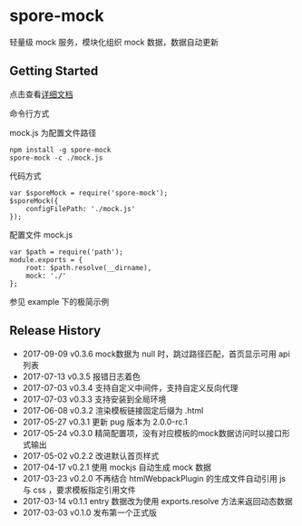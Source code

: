 # spore-mock

轻量级 mock 服务，模块化组织 mock 数据，数据自动更新

## Getting Started

点击查看[详细文档](https://tabspace.gitbooks.io/spore-mock/content/)

命令行方式

mock.js 为配置文件路径

```shell
npm install -g spore-mock
spore-mock -c ./mock.js
```

代码方式

```script
var $sporeMock = require('spore-mock');
$sporeMock({
	configFilePath: './mock.js'
});

```

配置文件 mock.js
```script
var $path = require('path');
module.exports = {
	root: $path.resolve(__dirname),
	mock: './'
};
```

参见 example 下的极简示例

## Release History

 * 2017-09-09 v0.3.6 mock数据为 null 时，跳过路径匹配，首页显示可用 api 列表
 * 2017-07-13 v0.3.5 报错日志着色
 * 2017-07-03 v0.3.4 支持自定义中间件，支持自定义反向代理
 * 2017-07-03 v0.3.3 支持安装到全局环境
 * 2017-06-08 v0.3.2 渲染模板链接固定后缀为 .html
 * 2017-05-27 v0.3.1 更新 pug 版本为 2.0.0-rc.1
 * 2017-05-24 v0.3.0 精简配置项，没有对应模板的mock数据访问时以接口形式输出
 * 2017-05-02 v0.2.2 改进默认首页样式
 * 2017-04-17 v0.2.1 使用 mockjs 自动生成 mock 数据
 * 2017-03-23 v0.2.0 不再结合 htmlWebpackPlugin 的生成文件自动引用 js 与 css ，要求模板指定引用文件
 * 2017-03-14 v0.1.1 entry 数据改为使用 exports.resolve 方法来返回动态数据
 * 2017-03-03 v0.1.0 发布第一个正式版
